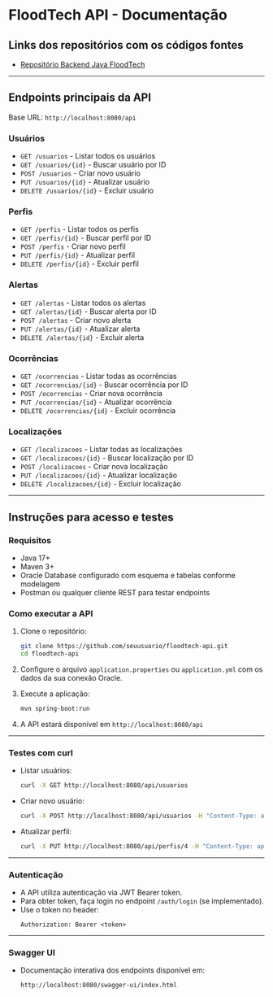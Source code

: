 
# FloodTech API - Documentação

## Links dos repositórios com os códigos fontes

- [Repositório Backend Java FloodTech](https://github.com/Vinicius-A-Siqueira/Global-Solution_FloodTech/)

---

## Endpoints principais da API

Base URL: `http://localhost:8080/api`

### Usuários
- `GET /usuarios` - Listar todos os usuários
- `GET /usuarios/{id}` - Buscar usuário por ID
- `POST /usuarios` - Criar novo usuário
- `PUT /usuarios/{id}` - Atualizar usuário
- `DELETE /usuarios/{id}` - Excluir usuário

### Perfis
- `GET /perfis` - Listar todos os perfis
- `GET /perfis/{id}` - Buscar perfil por ID
- `POST /perfis` - Criar novo perfil
- `PUT /perfis/{id}` - Atualizar perfil
- `DELETE /perfis/{id}` - Excluir perfil

### Alertas
- `GET /alertas` - Listar todos os alertas
- `GET /alertas/{id}` - Buscar alerta por ID
- `POST /alertas` - Criar novo alerta
- `PUT /alertas/{id}` - Atualizar alerta
- `DELETE /alertas/{id}` - Excluir alerta

### Ocorrências
- `GET /ocorrencias` - Listar todas as ocorrências
- `GET /ocorrencias/{id}` - Buscar ocorrência por ID
- `POST /ocorrencias` - Criar nova ocorrência
- `PUT /ocorrencias/{id}` - Atualizar ocorrência
- `DELETE /ocorrencias/{id}` - Excluir ocorrência

### Localizações
- `GET /localizacoes` - Listar todas as localizações
- `GET /localizacoes/{id}` - Buscar localização por ID
- `POST /localizacoes` - Criar nova localização
- `PUT /localizacoes/{id}` - Atualizar localização
- `DELETE /localizacoes/{id}` - Excluir localização

---

## Instruções para acesso e testes

### Requisitos
- Java 17+
- Maven 3+
- Oracle Database configurado com esquema e tabelas conforme modelagem
- Postman ou qualquer cliente REST para testar endpoints

### Como executar a API

1. Clone o repositório:
   ```bash
   git clone https://github.com/seuusuario/floodtech-api.git
   cd floodtech-api
   ```

2. Configure o arquivo `application.properties` ou `application.yml` com os dados da sua conexão Oracle.

3. Execute a aplicação:
   ```bash
   mvn spring-boot:run
   ```

4. A API estará disponível em `http://localhost:8080/api`

---

### Testes com curl

- Listar usuários:
  ```bash
  curl -X GET http://localhost:8080/api/usuarios
  ```

- Criar novo usuário:
  ```bash
  curl -X POST http://localhost:8080/api/usuarios -H "Content-Type: application/json" -d '{"username":"usuario1", "senha":"1234"}'
  ```

- Atualizar perfil:
  ```bash
  curl -X PUT http://localhost:8080/api/perfis/4 -H "Content-Type: application/json" -d '{"id":4,"usuarioId":4,"nomeCompleto":"Marina Costa","endereco":"Av. D, 321, São Paulo - SP","telefonePessoal":"11999999966","telefoneEmergencia":"11888888855"}'
  ```

---

### Autenticação

- A API utiliza autenticação via JWT Bearer token.
- Para obter token, faça login no endpoint `/auth/login` (se implementado).
- Use o token no header:
  ```
  Authorization: Bearer <token>
  ```

---

### Swagger UI

- Documentação interativa dos endpoints disponível em:
  ```
  http://localhost:8080/swagger-ui/index.html
  ```
